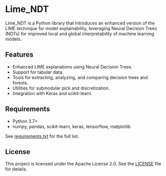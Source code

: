 # Lime_NDT

Lime_NDT is a Python library that introduces an enhanced version of the LIME technique for model explainability, leveraging Neural Decision Trees (NDTs) for improved local and global interpretability of machine learning models.

## Features

- Enhanced LIME explanations using Neural Decision Trees.
- Support for tabular data.
- Tools for extracting, analyzing, and comparing decision trees and forests.
- Utilities for submodular pick and discretization.
- Integration with Keras and scikit-learn.

## Requirements

- Python 3.7+
- numpy, pandas, scikit-learn, keras, tensorflow, matplotlib

See [requirements.txt](requirements.txt) for the full list.

## License

This project is licensed under the Apache License 2.0. See the [LICENSE](LICENSE) file for details.